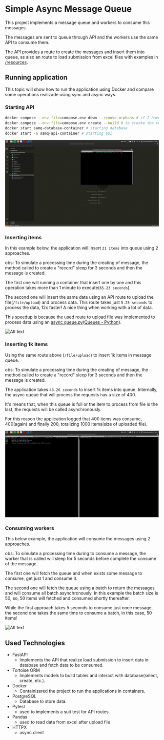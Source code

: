 # Simple Async Message Queue

This project implements a message queue and workers to consume this messages.

The messages are sent to queue through API and the workers use the same API to consume them.

The API provides a route to create the messages and insert them into queue, as also an route to load submission from excel files with examples in [/resources](resources).

## Running application

This topic will show how to run the application using Docker and compare some operations realizade using sync and async ways.

### Starting API
```bash
docker compose --env-file=compose.env down --remove-orphans # if I have containers to remove
docker compose --env-file=compose.env create --build # to create the containers by each service writed in compose with the same configuration
docker start samq-database-container # starting database
docker start -a samq-api-container # starting api
```

![Alt text](assets/gif/starting-api.gif)

### Inserting items

In this example below, the application will insert `21 items` into queue using 2 approaches. 

obs: To simulate a processing time during the creating of message, the method called to create a "record" sleep for 3 seconds and then the message is created.

The first one will running a container that insert one by one and this operation takes more than 1 minute to execute(`65.23 seconds`)

The second one will insert the same data using an API route to upload the file(`/file/upload`) and process data. This route takes just `5.25 seconds` to process the data, 12x faster! A nice thing when working with a lot of data.

This speedup is because the used route to upload file was implemented to process data using an [async queue.py](/src/common/async_queue.py)([Queues - Python](https://docs.python.org/3/library/asyncio-queue.html)).


![Alt text](assets/gif/inserting-items.gif)

### Inserting 1k items

Using the same route above (`/file/upload`) to insert 1k items in message queue.

obs: To simulate a processing time during the creating of message, the method called to create a "record" sleep for 3 seconds and then the message is created.

The application takes `43.26 seconds` to insert 1k items into queue. Internally, the async queue that will process the requests has a size of 400.

It's means that, when this queue is full or the item to process from file is the last, the requests will be called asynchronously.

For this reason the application logged that 400 items was consume, 400(again) and finally 200, totalizing 1000 items(size of uploaded file).

![Alt text](assets/gif/inserting-1k-items.gif)

### Consuming workers

This below example, the application will consume the messages using 2 approaches.

obs: To simulate a processing time during to consume a message, the worker that is called will sleep for 5 seconds before complete the consume of the message.

The first one will fetch the queue and when exists some message to consume, get just 1 and consume it.

The second one will fetch the queue using a batch to return the messages and will consume all batch asynchronously. In this example the batch size is 50, so, 50 items will fetched and consumed shortly thereafter.

While the first approach takes 5 seconds to consume just once message, the second one takes the same time to consume a batch, in this case, 50 items!

![Alt text](assets/gif/consuming-workers.gif)

## Used Technologies

* FastAPI
    - Implements the API that realize load submission to insert data in database
    and fetch data to be consumed.
* Tortoise ORM
    - Implements models to build tables and interact with database(select, create, etc.).
* Docker
    - Containizered the project to run the applications in containers.
* PostgreSQL
    - Database to store data.
* Pytest
    - used to implements a suit test for API routes.
* Pandas
    - used to read data from excel after upload file
* HTTPX
    - async client
